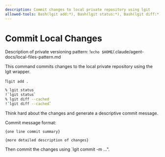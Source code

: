 ```yaml
---
description: Commit changes to local private repository using lgit
allowed-tools: Bash(lgit add:*), Bash(lgit status:*), Bash(lgit diff:*), Bash(lgit commit -m:*)
---
```


# Commit Local Changes

Description of private versioning pattern: !`echo $HOME`/.claude/agent-docs/local-files-pattern.md

This command commits changes to the local private repository using the lgit wrapper.

!`lgit add .`

```bash
% lgit status
!`lgit status`
% lgit diff --cached
!`lgit diff --cached`
```

Think hard about the changes and generate a descriptive commit message.

Commit message format:

```
{one line commit summary}

{more detailed description of changes}
```

Then commit the changes using `lgit commit -m ...".
